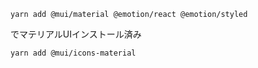 ```shell
yarn add @mui/material @emotion/react @emotion/styled
```
でマテリアルUIインストール済み
```shell
yarn add @mui/icons-material
```